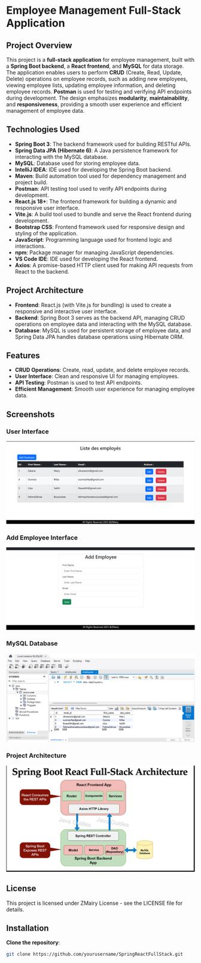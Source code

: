 # Employee Management Full-Stack Application

## Project Overview

This project is a **full-stack application** for employee management, built with a **Spring Boot backend**, a **React frontend**, and **MySQL** for data storage. The application enables users to perform **CRUD** (Create, Read, Update, Delete) operations on employee records, such as adding new employees, viewing employee lists, updating employee information, and deleting employee records. **Postman** is used for testing and verifying API endpoints during development. The design emphasizes **modularity**, **maintainability**, and **responsiveness**, providing a smooth user experience and efficient management of employee data.

## Technologies Used

- **Spring Boot 3**: The backend framework used for building RESTful APIs.
- **Spring Data JPA (Hibernate 6)**: A Java persistence framework for interacting with the MySQL database.
- **MySQL**: Database used for storing employee data.
- **IntelliJ IDEA**: IDE used for developing the Spring Boot backend.
- **Maven**: Build automation tool used for dependency management and project build.
- **Postman**: API testing tool used to verify API endpoints during development.
- **React.js 18+**: The frontend framework for building a dynamic and responsive user interface.
- **Vite.js**: A build tool used to bundle and serve the React frontend during development.
- **Bootstrap CSS**: Frontend framework used for responsive design and styling of the application.
- **JavaScript**: Programming language used for frontend logic and interactions.
- **npm**: Package manager for managing JavaScript dependencies.
- **VS Code IDE**: IDE used for developing the React frontend.
- **Axios**: A promise-based HTTP client used for making API requests from React to the backend.

## Project Architecture

- **Frontend**: React.js (with Vite.js for bundling) is used to create a responsive and interactive user interface.
- **Backend**: Spring Boot 3 serves as the backend API, managing CRUD operations on employee data and interacting with the MySQL database.
- **Database**: MySQL is used for persistent storage of employee data, and Spring Data JPA handles database operations using Hibernate ORM.

## Features

- **CRUD Operations**: Create, read, update, and delete employee records.
- **User Interface**: Clean and responsive UI for managing employees.
- **API Testing**: Postman is used to test API endpoints.
- **Efficient Management**: Smooth user experience for managing employee data.

## Screenshots

### User Interface
![User Interface](images/interface.png)

### Add Employee Interface
![Add Employee Interface](images/add.png)

### MySQL Database
![MySQL Database](images/BD.png)

### Project Architecture
![Project Architecture](images/architect.png)


## License
This project is licensed under ZMairy License - see the LICENSE file for details.

## Installation

**Clone the repository**:
   ```bash
   git clone https://github.com/yourusername/SpringReactFullStack.git


